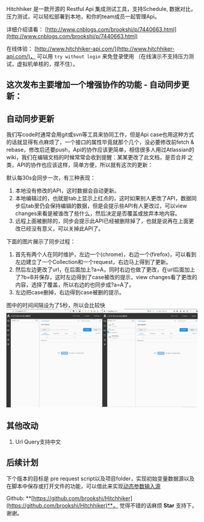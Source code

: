 Hitchhiker 是一款开源的 Restful Api 集成测试工具，支持Schedule, 数据对比，压力测试，可以轻松部署到本地，和你的team成员一起管理Api。

详细介绍请看： [http://www.cnblogs.com/brookshi/p/7440663.html](http://www.cnblogs.com/brookshi/p/7440663.html)

在线体验： [http://www.hitchhiker-api.com/](http://www.hitchhiker-api.com/)， 可以用 `try without login` 来免登录使用 （在线演示不支持压力测试，虚拟机单核的，撑不住）。

## 这次发布主要增加一个增强协作的功能 - 自动同步更新：

## 自动同步更新

我们写code时通常会用git或svn等工具来协同工作，但是Api case也用这种方式的话就显得有点麻烦了，一个接口的属性毕竟就那个几个，没必要修改前fetch & rebase，修改后还要push，Api的协作应该更简单，相信很多人用过Atlassian的wiki，我们在编辑文档的时候常常会收到提醒：某某更改了此文档，是否合并 之类，API的协作也应该这样，简单方便，所以就有这次的更新：

默认每30s会同步一次，有三种表现：
1. 本地没有修改的API，这时数据会自动更新。
2. 本地编辑过的，也就是tab上显示上红点的，这时如果别人更改了API，数据同步后tab里仍会保持编辑的数据，但是会提示些API有人更改过，可以view changes来看是被谁改了些什么，然后决定是否覆盖或放弃本地内容。
3. 远程上面被删除的，同步会提示此API已经被删除掉了，也就是说再在上面更改已经没有意义，可以关掉此API了。

下面的图片展示了同步过程：
1. 首先有两个人在同时维护，左边一个(chrome)，右边一个(firefox)，可以看到左边建立了一个Collection和一个request，右边马上得到了更新。
2. 然后左边更改了url，在后面加上?a=A，同时右边也做了更改，在url后面加上了?b=B并保存，这时左边得到了case被改的提示，view changes看了更改的内容，选择了覆盖，所以右边的也同步成?a=A了。
3. 左边把case删掉，右边得到case被删的提示。

图中的时间间隔设为了5秒，所以会比较快
![](https://raw.githubusercontent.com/brookshi/images/master/Hitchhiker/sync.gif)


## 其他改动

1. Url Query支持中文

## 后续计划

下个版本的目标是 pre request script以及项目folder，实现初始变量数据源以及在脚本中保存或打开文件的功能，可以借此来实现[动态参数输入源](https://github.com/brookshi/Hitchhiker/issues/29)

Github: **[https://github.com/brookshi/Hitchhiker](https://github.com/brookshi/Hitchhiker)**， 觉得不错的话麻烦 **Star** 支持下，谢谢。